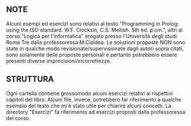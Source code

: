 ## NOTE

Alcuni esempi ed esercizi sono relativi al testo "Programming in Prolog: using the ISO standard. W.F. Clocksin, C.S. Mellish. 5th ed. p.cm.", altri al corso "Logica per l'informatica" erogato presso l'Università degli studi Roma Tre dalla professoressa M.Cialdea.
Le soluzioni proposte NON sono state in qualche modo revisionate/supervisionate dagli autori sopra citati, sono solamente delle proposte personali e pertanto potrebbero essere presenti diverse imprecisioni/incorrettezze.

## STRUTTURA

Ogni cartella contiene grossomodo alcuni esercizi relativi ai rispettivi capitoli del libro.
Alcuni file, invece, potrebbero far riferimento a qualche esempio del testo che mi è stato utile per chiarire alcuni concetti.
La directory "Esercizi" fa riferimento ad esercizi proposti dalla professoressa del corso.

